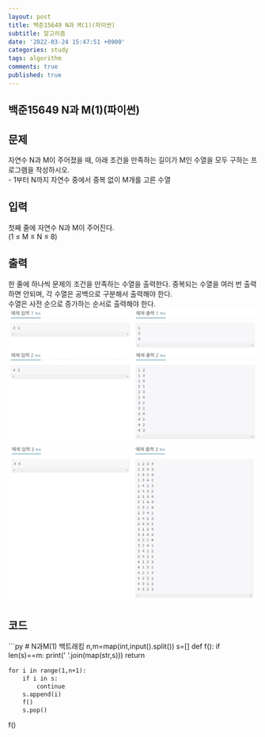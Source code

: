 ```yaml
---
layout: post
title: 백준15649 N과 M(1)(파이썬)
subtitle: 알고리즘
date: '2022-03-24 15:47:51 +0900'
categories: study
tags: algorithm
comments: true
published: true
---
```

## 백준15649 N과 M(1)(파이썬)
<h2>문제</h2>
자연수 N과 M이 주어졌을 때, 아래 조건을 만족하는 길이가 M인 수열을 모두 구하는 프로그램을 작성하시오.<br>
 - 1부터 N까지 자연수 중에서 중복 없이 M개를 고른 수열<br>
<h2>입력</h2>
첫째 줄에 자연수 N과 M이 주어진다.<br>(1 ≤ M ≤ N ≤ 8)<br>
<h2>출력</h2>
한 줄에 하나씩 문제의 조건을 만족하는 수열을 출력한다. 중복되는 수열을 여러 번 출력하면 안되며, 각 수열은 공백으로 구분해서 출력해야 한다.<br>
수열은 사전 순으로 증가하는 순서로 출력해야 한다.<br>
<img src="/assets/img/baek15649-1.JPG" title="baek15649-1" alt="baek15649-1"/><br>
<img src="/assets/img/baek15649-2.JPG" title="baek15649-2" alt="baek15649-2"/><br>
<h2>코드</h2>
```py
# N과M(1) 백트래킹
n,m=map(int,input().split())
s=[]
def f():
    if len(s)==m:
        print(' '.join(map(str,s)))
        return
    
    for i in range(1,n+1):
        if i in s:
            continue
        s.append(i)
        f()
        s.pop()
f()          
```




